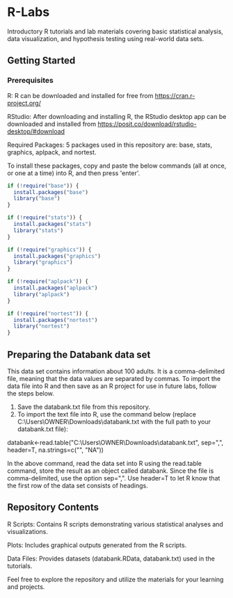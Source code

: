 # R-Labs
Introductory R tutorials and lab materials covering basic statistical analysis, data visualization, and hypothesis testing using real-world data sets.

## Getting Started

### Prerequisites

R: R can be downloaded and installed for free from https://cran.r-project.org/

RStudio: After downloading and installing R, the RStudio desktop app can be downloaded and installed from https://posit.co/download/rstudio-desktop/#download

Required Packages: 5 packages used in this repository are: base, stats, graphics, aplpack, and nortest.

To install these packages, copy and paste the below commands (all at once, or one at a time) into R, and then press 'enter'.

```r
if (!require("base")) {
  install.packages("base")
  library("base")
}

if (!require("stats")) {
  install.packages("stats")
  library("stats")
}

if (!require("graphics")) {
  install.packages("graphics")
  library("graphics")
}

if (!require("aplpack")) {
  install.packages("aplpack")
  library("aplpack")
}

if (!require("nortest")) {
  install.packages("nortest")
  library("nortest")
}
```

## Preparing the Databank data set
This data set contains information about 100 adults. It is a comma-delimited file, meaning that the data values are separated by commas. To import the data file into R and then save as an R project for use in future labs, follow the steps below.

1. Save the databank.txt file from this repository.
2. To import the text file into R, use the command below (replace C:\\Users\\OWNER\\Downloads\\databank.txt with the full path to your databank.txt file):
   
databank<-read.table("C:\\Users\\OWNER\\Downloads\\databank.txt", sep=",", header=T, na.strings=c("", "NA"))

In the above command, read the data set into R using the read.table command, store the result as an object called databank. Since the file is comma-delimited, use the option sep=",". Use header=T to let R know that the first row of the data set consists of headings.

## Repository Contents

R Scripts: Contains R scripts demonstrating various statistical analyses and visualizations.

Plots: Includes graphical outputs generated from the R scripts.

Data Files: Provides datasets (databank.RData, databank.txt) used in the tutorials.

Feel free to explore the repository and utilize the materials for your learning and projects.
